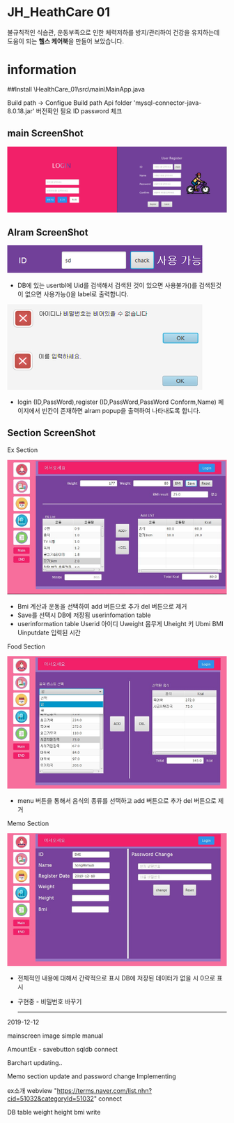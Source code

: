 # JH_HeathCare 01

불규칙적인 식습관, 운동부족으로 인한 체력저하를 방지/관리하여 건강을 유지하는데 도움이 되는 **헬스 케어북**을 만들어 보았습니다.

# information
##Install
  \HealthCare_01\src\main\MainApp.java
  
  
  Build path -> Configue Build path
  Api folder 'mysql-connector-java-8.0.18.jar' 버전확인 필요
  ID password 체크
  
  main ScreenShot
  ---------------------
  ![ex_screenshot](/ScreenShot/main.jpg)
  
  
  Alram ScreenShot
  ---------------------
  ![ex_screenshot](/ScreenShot/IDChack.jpg)
  
  * DB에 있는 usertbl에 Uid를 검색해서 검색된 것이 있으면 사용불가()를 검색된것이 없으면 사용가능()을 label로 출력합니다.
  
  ![ex_screenshot](/ScreenShot/empty.jpg)
  
  * login (ID,PassWord),register (ID,PassWord,PassWord Conform,Name) 페이지에서 빈칸이 존재하면 alram popup을 출력하여 나타내도록 합니다. 
  
  Section ScreenShot
  ---------------------
  Ex Section
  
  ![ex_screenshot](/ScreenShot/excercise.jpg)
  
  * Bmi 계산과 운동을 선택하여 add 버튼으로 추가 del 버튼으로 제거 
  * Save를 선택시 DB에 저장됨 userinfomation table
  * userinformation table 
	  Userid 아이디
	  Uweight 몸무게
	  Uheight 키
	  Ubmi BMI
	  Uinputdate 입력된 시간 
  
  Food Section
  
  ![ex_screenshot](/ScreenShot/foodsection.jpg)
  
  * menu 버튼을 통해서 음식의 종류를 선택하고 add 버튼으로 추가 del 버튼으로 제거
  
  Memo Section
  
  ![ex_screenshot](/ScreenShot/Memo.jpg)
  
  * 전체적인 내용에 대해서 간략적으로 표시 DB에 저장된 데이터가 없을 시 0으로 표시
  * 구현중 - 비밀번호 바꾸기
  
    ---------------------
  
  
  
  
2019-12-12

mainscreen image simple manual

AmountEx - savebutton sqldb connect

Barchart updating..

Memo section update and password change Implementing

ex소개 webview "https://terms.naver.com/list.nhn?cid=51032&categoryId=51032" connect

DB table weight height bmi write
  
  
  
  
